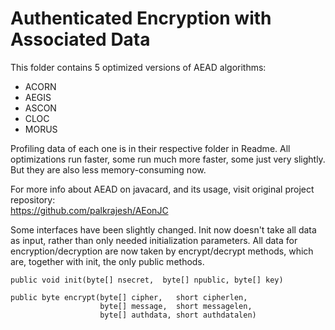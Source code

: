 # Authenticated Encryption with Associated Data

This folder contains 5 optimized versions of AEAD algorithms:
* ACORN
* AEGIS
* ASCON
* CLOC
* MORUS

Profiling data of each one is in their respective folder in Readme. All optimizations run faster, some run much more faster, some just very slightly. But they are also less memory-consuming now.

For more info about AEAD on javacard, and its usage, visit original project repository:\
https://github.com/palkrajesh/AEonJC

Some interfaces have been slightly changed. Init now doesn't take all data as input, rather than only needed initialization parameters. All data for encryption/decryption are now taken by encrypt/decrypt methods, which are, together with init, the only public methods.
```
public void init(byte[] nsecret,  byte[] npublic, byte[] key)

public byte encrypt(byte[] cipher,   short cipherlen,
                    byte[] message,  short messagelen,
                    byte[] authdata, short authdatalen)
```
